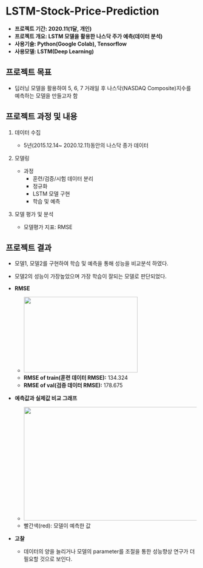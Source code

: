 # LSTM-Stock-Price-Prediction

- **프로젝트 기간: 2020.11(1달, 개인)**
- **프로젝트 개요: LSTM 모델을 활용한 나스닥 주가 예측(데이터 분석)**
- **사용기술: Python(Google Colab), Tensorflow**
- **사용모델: LSTM(Deep Learning)**

## 프로젝트 목표
- 딥러닝 모델을 활용하여 5, 6, 7 거래일 후 나스닥(NASDAQ Composite)지수를 예측하는 모델을 만들고자 함

## 프로젝트 과정 및 내용

1. 데이터 수집
   - 5년(2015.12.14~ 2020.12.11)동안의 나스닥 종가 데이터
 
2. 모델링
   - 과정
     - 훈련/검증/시험 데이터 분리
     - 정규화
     - LSTM 모델 구현
     - 학습 및 예측

3. 모델 평가 및 분석
   - 모델평가 지표: RMSE


## 프로젝트 결과
- 모델1, 모델2를 구현하여 학습 및 예측을 통해 성능을 비교분석 하였다.
- 모델2의 성능이 가장높았으며 가장 학습이 잘되는 모델로 판단되었다.
 
- **RMSE**
  - <img width="300"  height="200" src="https://user-images.githubusercontent.com/65681568/138142069-5d5a11db-c396-444b-b045-142f645a6ba3.png">
  - **RMSE of train(훈련 데이터 RMSE):** 134.324
  - **RMSE of val(검증 데이터 RMSE):** 178.675

- **예측값과 실제값 비교 그래프**
  - <img width="600"  height="300" src="https://user-images.githubusercontent.com/65681568/138142747-933c3ffa-5fbf-45be-8abb-60111bc6993a.png">
  - 빨간색(red): 모델이 예측한 값

- **고찰**
  - 데이터의 양을 늘리거나 모델의 parameter를 조절을 통한 성능향상 연구가 더 필요할 것으로 보인다. 


